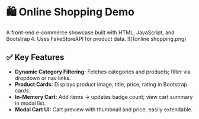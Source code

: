
# 🛍️ Online Shopping Demo

A front-end e-commerce showcase built with HTML, JavaScript, and Bootstrap 4. Uses FakeStoreAPI for product data.
![](online shopping.png)

## ✅ Key Features

- **Dynamic Category Filtering:** Fetches categories and products; filter via dropdown or nav links.
- **Product Cards:** Displays product image, title, price, rating in Bootstrap cards.
- **In-Memory Cart:** Add items → updates badge count; view cart summary in modal list.
- **Modal Cart UI:** Cart preview with thumbnail and price, easily extendable.
